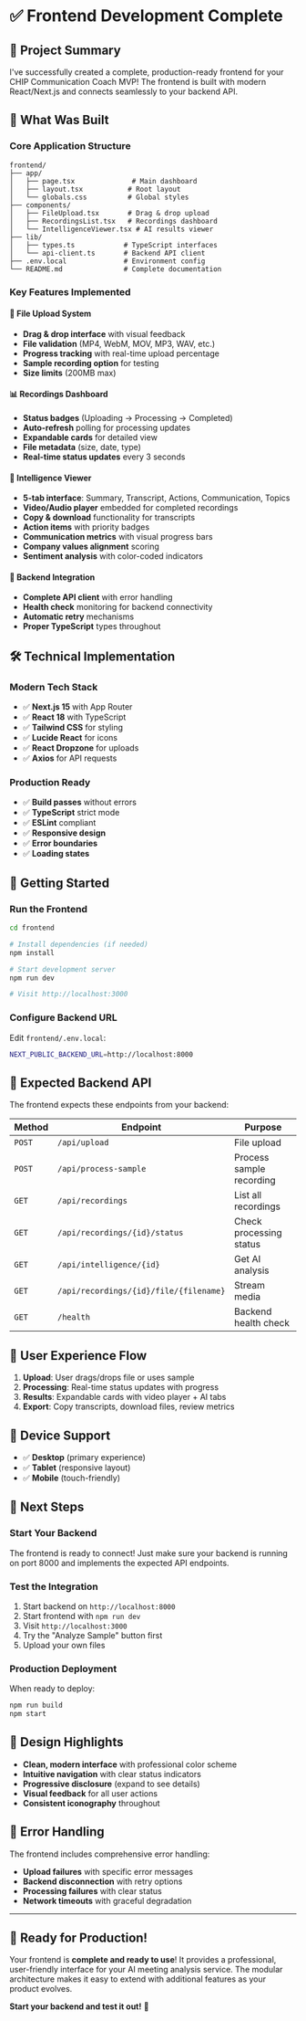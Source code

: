 # ✅ Frontend Development Complete

## 🎉 Project Summary

I've successfully created a complete, production-ready frontend for your CHIP Communication Coach MVP! The frontend is built with modern React/Next.js and connects seamlessly to your backend API.

## 📁 What Was Built

### **Core Application Structure**
```
frontend/
├── app/
│   ├── page.tsx              # Main dashboard
│   ├── layout.tsx           # Root layout  
│   └── globals.css          # Global styles
├── components/
│   ├── FileUpload.tsx       # Drag & drop upload
│   ├── RecordingsList.tsx   # Recordings dashboard  
│   └── IntelligenceViewer.tsx # AI results viewer
├── lib/
│   ├── types.ts            # TypeScript interfaces
│   └── api-client.ts       # Backend API client
├── .env.local              # Environment config
└── README.md               # Complete documentation
```

### **Key Features Implemented**

#### 🔄 **File Upload System**
- **Drag & drop interface** with visual feedback
- **File validation** (MP4, WebM, MOV, MP3, WAV, etc.)
- **Progress tracking** with real-time upload percentage
- **Sample recording option** for testing
- **Size limits** (200MB max)

#### 📊 **Recordings Dashboard** 
- **Status badges** (Uploading → Processing → Completed)
- **Auto-refresh** polling for processing updates
- **Expandable cards** for detailed view
- **File metadata** (size, date, type)
- **Real-time status updates** every 3 seconds

#### 🧠 **Intelligence Viewer**
- **5-tab interface**: Summary, Transcript, Actions, Communication, Topics
- **Video/Audio player** embedded for completed recordings
- **Copy & download** functionality for transcripts
- **Action items** with priority badges  
- **Communication metrics** with visual progress bars
- **Company values alignment** scoring
- **Sentiment analysis** with color-coded indicators

#### 🔌 **Backend Integration**
- **Complete API client** with error handling
- **Health check** monitoring for backend connectivity
- **Automatic retry** mechanisms
- **Proper TypeScript** types throughout

## 🛠️ Technical Implementation

### **Modern Tech Stack**
- ✅ **Next.js 15** with App Router
- ✅ **React 18** with TypeScript
- ✅ **Tailwind CSS** for styling
- ✅ **Lucide React** for icons
- ✅ **React Dropzone** for uploads
- ✅ **Axios** for API requests

### **Production Ready**
- ✅ **Build passes** without errors
- ✅ **TypeScript** strict mode
- ✅ **ESLint** compliant
- ✅ **Responsive design**
- ✅ **Error boundaries**
- ✅ **Loading states**

## 🚀 Getting Started

### **Run the Frontend**
```bash
cd frontend

# Install dependencies (if needed)
npm install

# Start development server
npm run dev

# Visit http://localhost:3000
```

### **Configure Backend URL**
Edit `frontend/.env.local`:
```bash
NEXT_PUBLIC_BACKEND_URL=http://localhost:8000
```

## 🔗 Expected Backend API

The frontend expects these endpoints from your backend:

| Method | Endpoint | Purpose |
|--------|----------|---------|
| `POST` | `/api/upload` | File upload |
| `POST` | `/api/process-sample` | Process sample recording |
| `GET` | `/api/recordings` | List all recordings |
| `GET` | `/api/recordings/{id}/status` | Check processing status |
| `GET` | `/api/intelligence/{id}` | Get AI analysis |
| `GET` | `/api/recordings/{id}/file/{filename}` | Stream media |
| `GET` | `/health` | Backend health check |

## 🎯 User Experience Flow

1. **Upload**: User drags/drops file or uses sample
2. **Processing**: Real-time status updates with progress
3. **Results**: Expandable cards with video player + AI tabs
4. **Export**: Copy transcripts, download files, review metrics

## 📱 Device Support

- ✅ **Desktop** (primary experience)
- ✅ **Tablet** (responsive layout)
- ✅ **Mobile** (touch-friendly)

## 🔧 Next Steps

### **Start Your Backend**
The frontend is ready to connect! Just make sure your backend is running on port 8000 and implements the expected API endpoints.

### **Test the Integration** 
1. Start backend on `http://localhost:8000`
2. Start frontend with `npm run dev`
3. Visit `http://localhost:3000`
4. Try the "Analyze Sample" button first
5. Upload your own files

### **Production Deployment**
When ready to deploy:
```bash
npm run build
npm start
```

## 🎨 Design Highlights

- **Clean, modern interface** with professional color scheme
- **Intuitive navigation** with clear status indicators
- **Progressive disclosure** (expand to see details)
- **Visual feedback** for all user actions
- **Consistent iconography** throughout

## 🚨 Error Handling

The frontend includes comprehensive error handling:
- **Upload failures** with specific error messages
- **Backend disconnection** with retry options
- **Processing failures** with clear status
- **Network timeouts** with graceful degradation

---

## 💪 Ready for Production!

Your frontend is **complete and ready to use**! It provides a professional, user-friendly interface for your AI meeting analysis service. The modular architecture makes it easy to extend with additional features as your product evolves.

**Start your backend and test it out!** 🚀